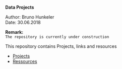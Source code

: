 
**Data Projects**  

Author: Bruno Hunkeler  
Date:   30.06.2018  

**Remark:**  
`The repository is currently under construction`  

This repository contains Projects, links and resources 

* [Projects](https://github.com/bhunkeler/DataProjects/tree/master/DataProjects/Projects)
* [Ressources](https://github.com/bhunkeler/DataProjects/tree/master/DataProjects/Ressources)

